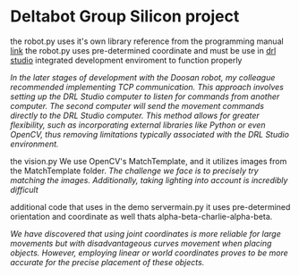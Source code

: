 # Deltabot Group Silicon project

the robot.py uses it's own library reference from the programming manual [link]([https://manual.doosanrobotics.com/help/programming/latest/publish/en_us/programming-manual-v2-10-3-54692282.html)
the robot.py uses pre-determined coordinate and must be use in [drl studio]([url](https://www.homberger-robotica.com/prodotti/homberger-hub/drl-studio/)) integrated development enviroment to function properly 



_In the later stages of development with the Doosan robot, my colleague recommended implementing TCP communication. This approach involves setting up the DRL Studio computer to listen for commands from another computer. The second computer will send the movement commands directly to the DRL Studio computer. This method allows for greater flexibility, such as incorporating external libraries like Python or even OpenCV, thus removing limitations typically associated with the DRL Studio environment._




the vision.py
We use OpenCV's MatchTemplate, and it utilizes images from the MatchTemplate folder. _The challenge we face is to precisely try matching the images. Additionally, taking lighting into account is incredibly difficult_

additional code that uses in the demo 
servermain.py it uses pre-determined orientation and coordinate as well thats alpha-beta-charlie-alpha-beta.

_We have discovered that using joint coordinates is more reliable for large movements but with disadvantageous curves movement when placing objects. However, employing linear or world coordinates proves to be more accurate for the precise placement of these objects._
